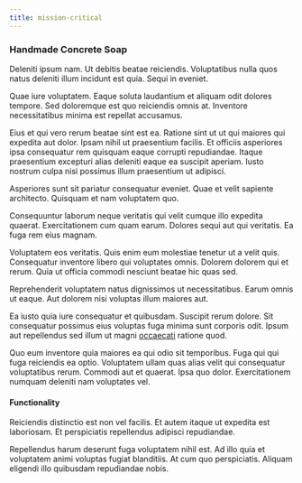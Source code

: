 ```yaml
---
title: mission-critical
---
```


### Handmade Concrete Soap

Deleniti ipsum nam. Ut debitis beatae reiciendis. Voluptatibus nulla quos natus deleniti illum incidunt est quia. Sequi in eveniet.

Quae iure voluptatem. Eaque soluta laudantium et aliquam odit dolores tempore. Sed doloremque est quo reiciendis omnis at. Inventore necessitatibus minima est repellat accusamus.

Eius et qui vero rerum beatae sint est ea. Ratione sint ut ut qui maiores qui expedita aut dolor. Ipsam nihil ut praesentium facilis. Et officiis asperiores ipsa consequatur rem quisquam eaque corrupti repudiandae. Itaque praesentium excepturi alias deleniti eaque ea suscipit aperiam. Iusto nostrum culpa nisi possimus illum praesentium ut adipisci.

Asperiores sunt sit pariatur consequatur eveniet. Quae et velit sapiente architecto. Quisquam et nam voluptatem quo.

Consequuntur laborum neque veritatis qui velit cumque illo expedita quaerat. Exercitationem cum quam earum. Dolores sequi aut qui veritatis. Ea fuga rem eius magnam.

Voluptatem eos veritatis. Quis enim eum molestiae tenetur ut a velit quis. Consequatur inventore libero qui voluptates omnis. Dolorem dolorem qui et rerum. Quia ut officia commodi nesciunt beatae hic quas sed.

Reprehenderit voluptatem natus dignissimos ut necessitatibus. Earum omnis ut eaque. Aut dolorem nisi voluptas illum maiores aut.

Ea iusto quia iure consequatur et quibusdam. Suscipit rerum dolore. Sit consequatur possimus eius voluptas fuga minima sunt corporis odit. Ipsum aut repellendus sed illum ut magni [occaecati](/consequatur/architecto/best_of_breed_sas.md) ratione quod.

Quo eum inventore quia maiores ea qui odio sit temporibus. Fuga qui qui fuga reiciendis ea optio. Voluptatem ullam quas alias velit qui consequatur voluptatibus rerum. Commodi aut et quaerat. Ipsa quo dolor. Exercitationem numquam deleniti nam voluptates vel.

#### Functionality

Reiciendis distinctio est non vel facilis. Et autem itaque ut expedita est laboriosam. Et perspiciatis repellendus adipisci repudiandae.

Repellendus harum deserunt fuga voluptatem nihil est. Ad illo quia et voluptatem animi voluptas fugiat blanditiis. At cum quo perspiciatis. Aliquam eligendi illo quibusdam repudiandae nobis.
